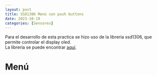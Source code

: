 ```yaml
---
layout: post
title: SSD1306 Menú con push buttons
date: 2023-10-19
categories: [Sensores]
---
```


Para el desarrollo de esta practica se hizo uso de la libreria ssd1306, que permite controlar el display oled.<br>
La libreria se puede encontrar [aquí](https://github.com/stlehmann/micropython-ssd1306/blob/master/ssd1306.py).

# Menú

